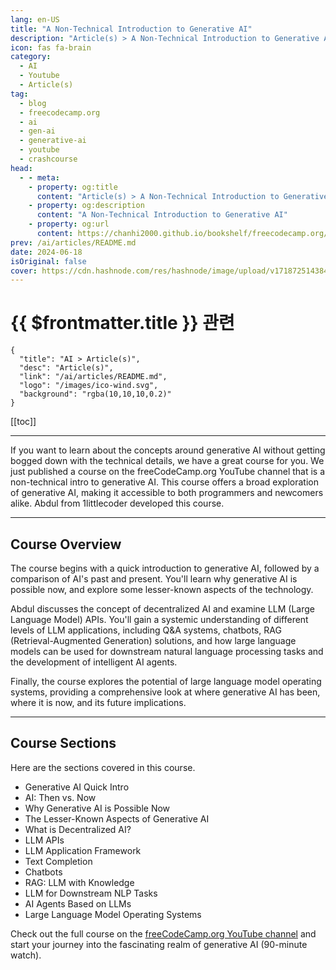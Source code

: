 ```yaml
---
lang: en-US
title: "A Non-Technical Introduction to Generative AI"
description: "Article(s) > A Non-Technical Introduction to Generative AI"
icon: fas fa-brain
category: 
  - AI
  - Youtube
  - Article(s)
tag: 
  - blog
  - freecodecamp.org
  - ai
  - gen-ai
  - generative-ai
  - youtube
  - crashcourse
head:
  - - meta:
    - property: og:title
      content: "Article(s) > A Non-Technical Introduction to Generative AI"
    - property: og:description
      content: "A Non-Technical Introduction to Generative AI"
    - property: og:url
      content: https://chanhi2000.github.io/bookshelf/freecodecamp.org/a-non-technical-introduction-to-generative-ai.html
prev: /ai/articles/README.md
date: 2024-06-18
isOriginal: false
cover: https://cdn.hashnode.com/res/hashnode/image/upload/v1718725143849/bddb856a-528f-4f65-bdfb-6c920c3fe265.jpeg
---
```


# {{ $frontmatter.title }} 관련

```component VPCard
{
  "title": "AI > Article(s)",
  "desc": "Article(s)",
  "link": "/ai/articles/README.md",
  "logo": "/images/ico-wind.svg",
  "background": "rgba(10,10,10,0.2)"
}
```

[[toc]]

---

<SiteInfo
  name="A Non-Technical Introduction to Generative AI"
  desc="If you want to learn about the concepts around generative AI without getting bogged down with the technical details, we have a great course for you. We just published a course on the freeCodeCamp.org YouTube channel that is a non-technical intro to g..."
  url="https://freecodecamp.org/news/a-non-technical-introduction-to-generative-ai/"
  logo="https://cdn.freecodecamp.org/universal/favicons/favicon.ico"
  preview="https://cdn.hashnode.com/res/hashnode/image/upload/v1718725143849/bddb856a-528f-4f65-bdfb-6c920c3fe265.jpeg"/>

If you want to learn about the concepts around generative AI without getting bogged down with the technical details, we have a great course for you. We just published a course on the freeCodeCamp.org YouTube channel that is a non-technical intro to generative AI. This course offers a broad exploration of generative AI, making it accessible to both programmers and newcomers alike. Abdul from 1littlecoder developed this course.

---

## Course Overview

The course begins with a quick introduction to generative AI, followed by a comparison of AI's past and present. You'll learn why generative AI is possible now, and explore some lesser-known aspects of the technology.

Abdul discusses the concept of decentralized AI and examine LLM (Large Language Model) APIs. You'll gain a systemic understanding of different levels of LLM applications, including Q&A systems, chatbots, RAG (Retrieval-Augmented Generation) solutions, and how large language models can be used for downstream natural language processing tasks and the development of intelligent AI agents.


Finally, the course explores the potential of large language model operating systems, providing a comprehensive look at where generative AI has been, where it is now, and its future implications.

---

## Course Sections

Here are the sections covered in this course.

- Generative AI Quick Intro
- AI: Then vs. Now
- Why Generative AI is Possible Now
- The Lesser-Known Aspects of Generative AI
- What is Decentralized AI?
- LLM APIs
- LLM Application Framework
- Text Completion
- Chatbots
- RAG: LLM with Knowledge
- LLM for Downstream NLP Tasks
- AI Agents Based on LLMs
- Large Language Model Operating Systems

Check out the full course on the [<FontIcon icon="fa-brands fa-youtube"/>freeCodeCamp.org YouTube channel](https://youtu.be/y4SLh1cpap4) and start your journey into the fascinating realm of generative AI (90-minute watch).

<VidStack src="youtube/y4SLh1cpap4" />

